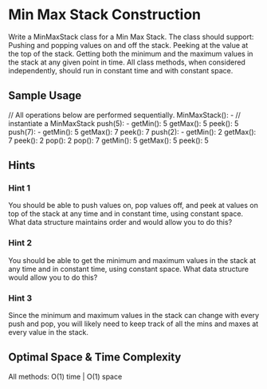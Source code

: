 # Min Max Stack Construction
Write a MinMaxStack class for a Min Max Stack. The class should support:
Pushing and popping values on and off the stack.
Peeking at the value at the top of the stack.
Getting both the minimum and the maximum values in the stack at any given point in time.
All class methods, when considered independently, should run in constant time and with constant space.
## Sample Usage
// All operations below are performed sequentially.
MinMaxStack(): - // instantiate a MinMaxStack
push(5): -
getMin(): 5
getMax(): 5
peek(): 5
push(7): -
getMin(): 5
getMax(): 7
peek(): 7
push(2): -
getMin(): 2
getMax(): 7
peek(): 2
pop(): 2
pop(): 7
getMin(): 5
getMax(): 5
peek(): 5
## Hints
### Hint 1
You should be able to push values on, pop values off, and peek at values on top of the stack at any time and in constant time, using constant space. What data structure maintains order and would allow you to do this?
### Hint 2
You should be able to get the minimum and maximum values in the stack at any time and in constant time, using constant space. What data structure would allow you to do this?
### Hint 3
Since the minimum and maximum values in the stack can change with every push and pop, you will likely need to keep track of all the mins and maxes at every value in the stack.
## Optimal Space & Time Complexity
All methods: O(1) time | O(1) space